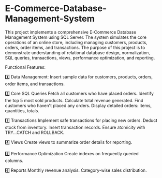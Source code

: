 # E-Commerce-Database-Management-System

This project implements a comprehensive E-Commerce Database Management System using SQL Server. 
The system simulates the core operations of an online store, including managing customers, 
products, orders, order items, and transactions.
The purpose of this project is to demonstrate understanding of relational database design, 
normalization, SQL queries, transactions, views, performance optimization, and reporting.

Functional Features:

1️⃣ Data Management:
Insert sample data for customers, products, orders, order items, and transactions.

2️⃣ Core SQL Queries
Fetch all customers who have placed orders.
Identify the top 5 most sold products.
Calculate total revenue generated.
Find customers who haven't placed any orders.
Display detailed orders: items, quantities, totals.

3️⃣ Transactions
Implement safe transactions for placing new orders.
Deduct stock from inventory.
Insert transaction records.
Ensure atomicity with TRY...CATCH and ROLLBACK.

4️⃣ Views
Create views to summarize order details for reporting.

5️⃣ Performance Optimization
Create indexes on frequently queried columns.

6️⃣ Reports
Monthly revenue analysis.
Category-wise sales distribution.
